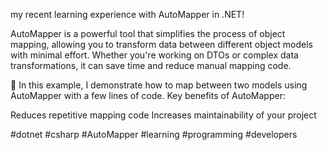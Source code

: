my recent learning experience with AutoMapper in .NET!

AutoMapper is a powerful tool that simplifies the process of object mapping, allowing you to transform data between different object models with minimal effort. Whether you're working on DTOs or complex data transformations, it can save time and reduce manual mapping code.

🔧 In this example, I demonstrate how to map between two models using AutoMapper with a few lines of code.
Key benefits of AutoMapper:

Reduces repetitive mapping code
Increases maintainability of your project

#dotnet #csharp #AutoMapper #learning #programming #developers

